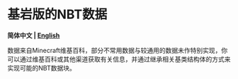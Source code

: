 # 基岩版的NBT数据

**简体中文 | [English](README_EN.md)**

数据来自Minecraft维基百科，部分不常用数据与较通用的数据未作特别实现，你可以通过维基百科或其他渠道获取有关信息，并通过继承相关基类结构体的方式来实现可能的NBT数据块。
